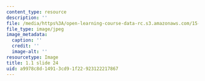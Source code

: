 ```yaml
---
content_type: resource
description: ''
file: /media/https%3A/open-learning-course-data-rc.s3.amazonaws.com/15-s21-nuts-and-bolts-of-business-plans-january-iap-2014/a9978c8d14913cd91f22923122217867_Slide24.JPG
file_type: image/jpeg
image_metadata:
  caption: ''
  credit: ''
  image-alt: ''
resourcetype: Image
title: 1.1 slide 24
uid: a9978c8d-1491-3cd9-1f22-923122217867
---
```

